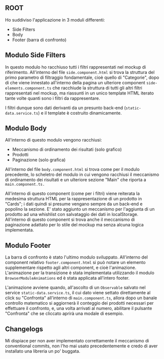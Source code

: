 ## ROOT

Ho suddiviso l'applicazione in 3 moduli differenti:

- Side Filters 
- Body
- Footer (barra di confronto)

## Modulo Side Filters

In questo modulo ho racchiuso tutti i filtri rappresentati nel mockup di riferimento. 
All'interno del file <code>side.component.html</code> si trova la struttura del primo parametro di filtraggio fondamentale, 
cioè quello di "Categorie", dopo di che viene innestato all'interno della pagina un ulteriore component <code>side-elements.component.ts</code> 
che racchiude la struttura di tutti gli altri filtri rappresentati nel mockup, ma riassunti in un unico template HTML iterato tante volte quanti sono i filtri da rappresentare.

I filtri dunque sono dati derivanti da un presunto back-end (<code>static-data.service.ts</code>) e il template è costruito dinamicamente.


## Modulo Body

All'interno di questo modulo vengono racchiusi:

- Meccanismo di ordinamento dei risultati (solo grafico)
- Prodotti 
- Paginazione (solo grafica)

All'interno del file <code>body.component.html</code> si trova come per il modulo precedente, lo scheletro del modulo in cui vengono
racchiusi il meccanismo di ordinamento dei risultati e un ulteriore sezione "Main" che riporta a <code>main.component.ts.</code>

All'interno di questo component (come per i filtri) viene reiterata la medesima struttura HTML per la rappresentazione di un prodotto in "Cards";
i dati quindi si presume vengano sempre da un back-end e popolino la sezione.
E' stato aggiunto un meccanismo per l'aggiunta di un prodotto ad una whishlist con salvataggio dei dati in localStorage.
All'interno di questo component si trova anche il meccanismo di paginazione adattato per lo stile del mockup ma senza alcuna logica implementata.


## Modulo Footer 

La barra di confronto è stato l'ultimo modulo sviluppato.
All'interno del component relativo <code>footer.component.html</code> si può notare un elemento supplementare rispetto agli altri component,
e cioè l'animazione. L'animazione per la transizione è stata implementata utilizzando il modulo <code>BrowserModuleAnimations</code> ed è stata applicata all'intero footer.

L'animazione avviene quando, all'ascolto di un <code>Observable</code> salvato nel service <code>static-data.service.ts</code>, il cui dato viene settato direttamente al click su "Confronta" all'interno di
<code>main.component.ts</code>, allora dopo un banale controllo matematico si aggiornerà il conteggio dei prodotti necessari
per effettuare il confronto, e,  una volta arrivati al numero, abilitare il pulsante "Confronta" che se cliccato aprirà una modale di esempio.



## Changelogs

Mi dispiace per non aver implementato correttamente il meccanismo di conventional commits, non l'ho mai usato precedentemente e credo di aver installato una libreria un po' buggata.
